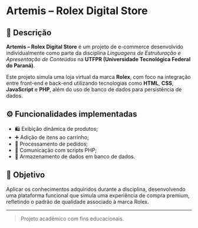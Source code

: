 # Artemis – Rolex Digital Store

## 📖 Descrição

**Artemis – Rolex Digital Store** é um projeto de e-commerce desenvolvido individualmente como parte da disciplina _Linguagens de Estruturação e Apresentação de Conteúdos_ na **UTFPR (Universidade Tecnológica Federal do Paraná)**.

Este projeto simula uma loja virtual da marca **Rolex**, com foco na integração entre front-end e back-end utilizando tecnologias como **HTML**, **CSS**, **JavaScript** e **PHP**, além do uso de banco de dados para persistência de dados.

## ⚙️ Funcionalidades implementadas

- 🛍️ Exibição dinâmica de produtos;
- ➕ Adição de itens ao carrinho;
- 🧾 Processamento de pedidos;
- 🔄 Comunicação com scripts PHP;
- 💾 Armazenamento de dados em banco de dados.

## 🧠 Objetivo

Aplicar os conhecimentos adquiridos durante a disciplina, desenvolvendo uma plataforma funcional que simula uma experiência de compra premium, refletindo o padrão de qualidade associado à marca Rolex.

---

> Projeto acadêmico com fins educacionais.

